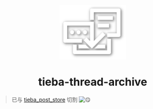 <div align="center">
    <img src="assets/logo-shadow.png">
    <h1>tieba-thread-archive</h1>
</div>

> 已与 [tieba_post_store](https://github.com/283375/tieba_post_store) 切割 ![😋](https://gsp0.baidu.com/5aAHeD3nKhI2p27j8IqW0jdnxx1xbK/tb/editor/images/client/image_emoticon3.png)
